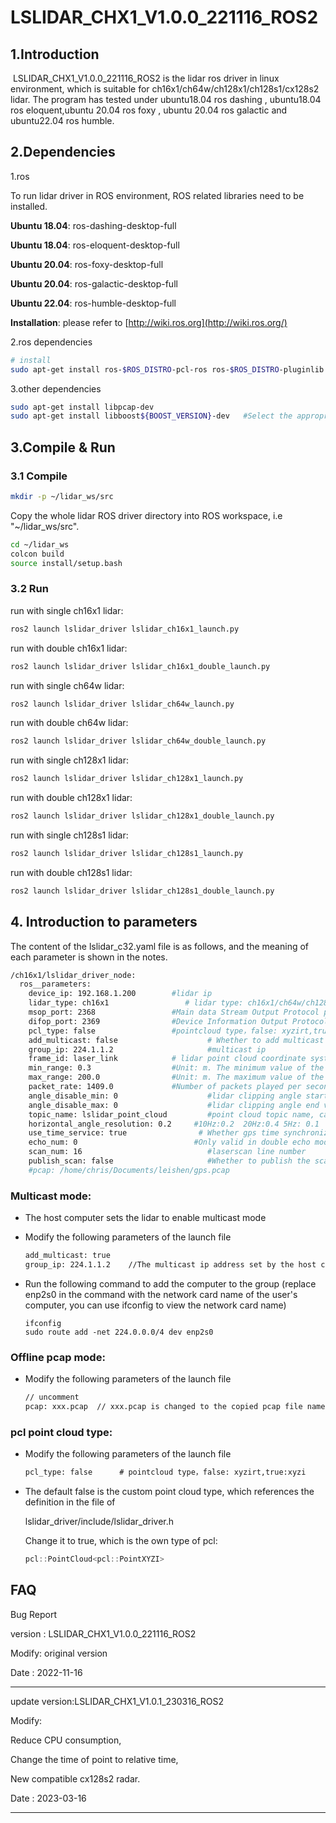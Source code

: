 # LSLIDAR_CHX1_V1.0.0_221116_ROS2

## 1.Introduction
​		LSLIDAR_CHX1_V1.0.0_221116_ROS2 is the lidar ros driver in linux environment, which is suitable for ch16x1/ch64w/ch128x1/ch128s1/cx128s2 lidar. The program has  tested under ubuntu18.04 ros dashing , ubuntu18.04 ros eloquent,ubuntu 20.04 ros foxy , ubuntu 20.04 ros galactic and ubuntu22.04 ros humble.

## 2.Dependencies

1.ros

To run lidar driver in ROS environment, ROS related libraries need to be installed.

**Ubuntu 18.04**: ros-dashing-desktop-full

**Ubuntu 18.04**: ros-eloquent-desktop-full

**Ubuntu 20.04**: ros-foxy-desktop-full

**Ubuntu 20.04**: ros-galactic-desktop-full

**Ubuntu 22.04**: ros-humble-desktop-full

**Installation**: please refer to [http://wiki.ros.org](http://wiki.ros.org/)

2.ros dependencies

```bash
# install
sudo apt-get install ros-$ROS_DISTRO-pcl-ros ros-$ROS_DISTRO-pluginlib  ros-$ROS_DISTRO-pcl-conversions 
```

3.other dependencies

~~~bash
sudo apt-get install libpcap-dev
sudo apt-get install libboost${BOOST_VERSION}-dev   #Select the appropriate version
~~~

## 3.Compile & Run

### 3.1 Compile

~~~bash
mkdir -p ~/lidar_ws/src
~~~

Copy the whole lidar ROS driver directory into ROS workspace, i.e "~/lidar_ws/src".

~~~bash
cd ~/lidar_ws
colcon build
source install/setup.bash
~~~

### 3.2 Run

run with single ch16x1 lidar:

~~~bash
ros2 launch lslidar_driver lslidar_ch16x1_launch.py
~~~

run with double ch16x1 lidar:

~~~bash
ros2 launch lslidar_driver lslidar_ch16x1_double_launch.py
~~~



run with single ch64w lidar:

~~~bash
ros2 launch lslidar_driver lslidar_ch64w_launch.py
~~~

run with double ch64w lidar:

~~~bash
ros2 launch lslidar_driver lslidar_ch64w_double_launch.py
~~~



run with single ch128x1 lidar:

~~~bash
ros2 launch lslidar_driver lslidar_ch128x1_launch.py
~~~

run with double ch128x1 lidar:

~~~bash
ros2 launch lslidar_driver lslidar_ch128x1_double_launch.py
~~~



run with single ch128s1 lidar:

~~~bash
ros2 launch lslidar_driver lslidar_ch128s1_launch.py
~~~

run with double ch128s1 lidar:

~~~bash
ros2 launch lslidar_driver lslidar_ch128s1_double_launch.py
~~~



## 4. Introduction to parameters

The content of the lslidar_c32.yaml file is as follows, and the meaning of each parameter is shown in the notes.

~~~bash
/ch16x1/lslidar_driver_node:
  ros__parameters:
    device_ip: 192.168.1.200        #lidar ip
    lidar_type: ch16x1                 # lidar type: ch16x1/ch64w/ch128x1/ch128s1
    msop_port: 2368                 #Main data Stream Output Protocol packet port
    difop_port: 2369                #Device Information Output Protocol packet port
    pcl_type: false                 #pointcloud type，false: xyzirt,true:xyzi
    add_multicast: false                    # Whether to add multicast
    group_ip: 224.1.1.2                     #multicast ip
    frame_id: laser_link            # lidar point cloud coordinate system name
    min_range: 0.3                  #Unit: m. The minimum value of the lidar blind area, points smaller than this value are filtered
    max_range: 200.0                #Unit: m. The maximum value of the lidar blind area, points smaller than this value are filtered
    packet_rate: 1409.0             #Number of packets played per second when playing pcap
    angle_disable_min: 0                    #lidar clipping angle start value ，range [0,18000]
    angle_disable_max: 0                    #lidar clipping angle end value ，range [0,18000]
    topic_name: lslidar_point_cloud         #point cloud topic name, can be modified
    horizontal_angle_resolution: 0.2     #10Hz:0.2  20Hz:0.4 5Hz: 0.1
    use_time_service: true                # Whether gps time synchronization
    echo_num: 0                          #Only valid in double echo mode, 0 means release of all point clouds, 1 means release of the first echo point cloud, and 2 means release of the second echo point cloud
    scan_num: 16                            #laserscan line number
    publish_scan: false                     #Whether to publish the scan
    #pcap: /home/chris/Documents/leishen/gps.pcap                        #Uncomment to read the data from the pcap file, and add the comment to read the data from the lidar
~~~

### Multicast mode:

- The host computer sets the lidar to enable multicast mode

- Modify the following parameters of the launch file

  ~~~xml
  add_multicast: true
  group_ip: 224.1.1.2    //The multicast ip address set by the host computer
  ~~~

- Run the following command to add the computer to the group (replace enp2s0 in the command with the network card name of the user's computer, you can use ifconfig to view the network card name)

  ~~~shell
  ifconfig
  sudo route add -net 224.0.0.0/4 dev enp2s0
  ~~~



### Offline pcap mode:

- Modify the following parameters of the launch file

  ~~~xml
  // uncomment
  pcap: xxx.pcap  // xxx.pcap is changed to the copied pcap file name
  ~~~



###  pcl point cloud type:

- Modify the following parameters of the launch file

  ~~~xml
  pcl_type: false      # pointcloud type，false: xyzirt,true:xyzi
  ~~~

- The default false is the custom point cloud type, which references the definition in the file of

  lslidar_driver/include/lslidar_driver.h

  Change it to true, which is the own type of pcl:

  ~~~c++
  pcl::PointCloud<pcl::PointXYZI>
  ~~~

## FAQ

Bug Report

version : LSLIDAR_CHX1_V1.0.0_221116_ROS2

Modify:  original version

Date    : 2022-11-16

----



update version:LSLIDAR_CHX1_V1.0.1_230316_ROS2

Modify:  

Reduce CPU consumption,

Change the time of point to relative time,

New compatible cx128s2 radar.

Date    : 2023-03-16

----



